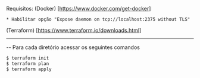 Requisitos:
(Docker) [https://www.docker.com/get-docker]

    * Habilitar opção "Expose daemon on tcp://localhost:2375 without TLS"

(Terraform) [https://www.terraform.io/downloads.html]

--------

-- Para cada diretório acessar os seguintes comandos
```sh
$ terraform init
$ terraform plan
$ terraform apply
```